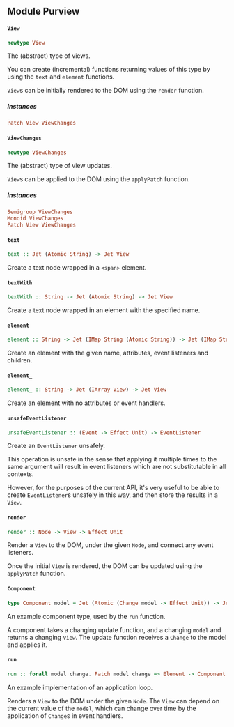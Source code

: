 ## Module Purview

#### `View`

``` purescript
newtype View
```

The (abstract) type of views.

You can create (incremental) functions returning values of this type by
using the `text` and `element` functions.

`View`s can be initially rendered to the DOM using the `render` function.

##### Instances
``` purescript
Patch View ViewChanges
```

#### `ViewChanges`

``` purescript
newtype ViewChanges
```

The (abstract) type of view updates.

`View`s can be applied to the DOM using the `applyPatch` function.

##### Instances
``` purescript
Semigroup ViewChanges
Monoid ViewChanges
Patch View ViewChanges
```

#### `text`

``` purescript
text :: Jet (Atomic String) -> Jet View
```

Create a text node wrapped in a `<span>` element.

#### `textWith`

``` purescript
textWith :: String -> Jet (Atomic String) -> Jet View
```

Create a text node wrapped in an element with the specified name.

#### `element`

``` purescript
element :: String -> Jet (IMap String (Atomic String)) -> Jet (IMap String (Atomic EventListener)) -> Jet (IArray View) -> Jet View
```

Create an element with the given name, attributes, event listeners and
children.

#### `element_`

``` purescript
element_ :: String -> Jet (IArray View) -> Jet View
```

Create an element with no attributes or event handlers.

#### `unsafeEventListener`

``` purescript
unsafeEventListener :: (Event -> Effect Unit) -> EventListener
```

Create an `EventListener` unsafely.

This operation is unsafe in the sense that applying it multiple times
to the same argument will result in event listeners which are not
substitutable in all contexts.

However, for the purposes of the current API, it's very useful to be
able to create `EventListener`s unsafely in this way, and then store
the results in a `View`.

#### `render`

``` purescript
render :: Node -> View -> Effect Unit
```

Render a `View` to the DOM, under the given `Node`, and connect any
event listeners.

Once the initial `View` is rendered, the DOM can be updated using the
`applyPatch` function.

#### `Component`

``` purescript
type Component model = Jet (Atomic (Change model -> Effect Unit)) -> Jet model -> Jet View
```

An example component type, used by the `run` function.

A component takes a changing update function, and a changing `model`
and returns a changing `View`. The update function receives a `Change` to
the model and applies it.

#### `run`

``` purescript
run :: forall model change. Patch model change => Element -> Component model -> model -> Effect Unit
```

An example implementation of an application loop.

Renders a `View` to the DOM under the given `Node`. The `View` can depend
on the current value of the `model`, which can change over time by the
application of `Change`s in event handlers.


